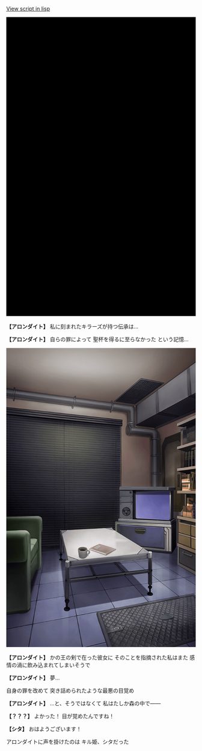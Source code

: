 [View script in lisp](../scripts/202212113.txt)

![bg_black.png](../images/backgrounds/bg_black.png)

**【アロンダイト】**
私に刻まれたキラーズが持つ伝承は…

**【アロンダイト】**
自らの罪によって
聖杯を得るに至らなかった
という記憶…

![masamune_room.png](../images/backgrounds/masamune_room.png)

**【アロンダイト】**
かの王の剣で在った彼女に
そのことを指摘された私はまた
感情の渦に飲み込まれてしまいそうで

**【アロンダイト】**
夢…

自身の罪を改めて
突き詰められたような最悪の目覚め

**【アロンダイト】**
…と、そうではなくて
私はたしか森の中で――

**【？？？】**
よかった！
目が覚めたんですね！

**【シタ】**
おはようございます！

アロンダイトに声を掛けたのは
キル姫、シタだった
